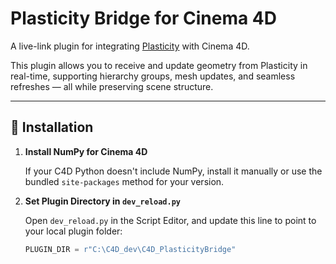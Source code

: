 # Plasticity Bridge for Cinema 4D

A live-link plugin for integrating [Plasticity](https://www.plasticity.xyz) with Cinema 4D.

This plugin allows you to receive and update geometry from Plasticity in real-time, supporting hierarchy groups, mesh updates, and seamless refreshes — all while preserving scene structure.

---

## 🔧 Installation

1. **Install NumPy for Cinema 4D**

   If your C4D Python doesn't include NumPy, install it manually or use the bundled `site-packages` method for your version.

2. **Set Plugin Directory in `dev_reload.py`**

   Open `dev_reload.py` in the Script Editor, and update this line to point to your local plugin folder:
   ```python
   PLUGIN_DIR = r"C:\C4D_dev\C4D_PlasticityBridge"
